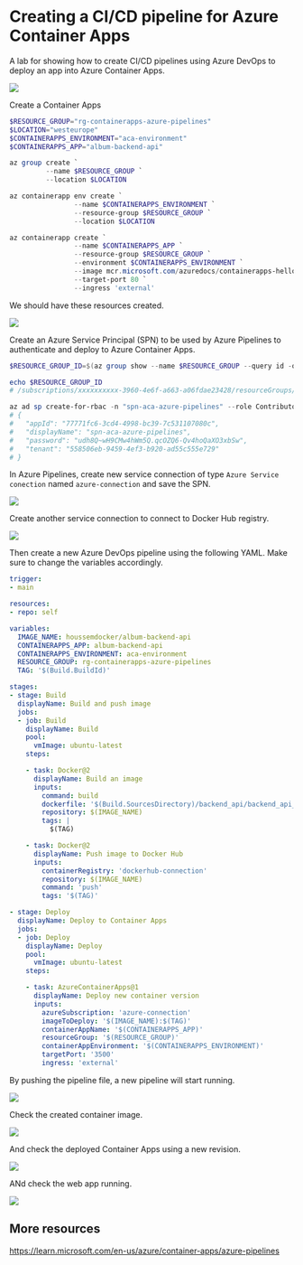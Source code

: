 # Creating a CI/CD pipeline for Azure Container Apps

A lab for showing how to create CI/CD pipelines using Azure DevOps to deploy an app into Azure Container Apps.

<img src="images/architecture.png">

Create a Container Apps

```powershell
$RESOURCE_GROUP="rg-containerapps-azure-pipelines"
$LOCATION="westeurope"
$CONTAINERAPPS_ENVIRONMENT="aca-environment"
$CONTAINERAPPS_APP="album-backend-api"

az group create `
         --name $RESOURCE_GROUP `
         --location $LOCATION

az containerapp env create `
                --name $CONTAINERAPPS_ENVIRONMENT `
                --resource-group $RESOURCE_GROUP `
                --location $LOCATION

az containerapp create `
                --name $CONTAINERAPPS_APP `
                --resource-group $RESOURCE_GROUP `
                --environment $CONTAINERAPPS_ENVIRONMENT `
                --image mcr.microsoft.com/azuredocs/containerapps-helloworld:latest `
                --target-port 80 `
                --ingress 'external'
```

We should have these resources created.

<img src="images/resources.png">

Create an Azure Service Principal (SPN) to be used by Azure Pipelines to authenticate and deploy to Azure Container Apps.

```powershell
$RESOURCE_GROUP_ID=$(az group show --name $RESOURCE_GROUP --query id -o tsv)

echo $RESOURCE_GROUP_ID
# /subscriptions/xxxxxxxxxx-3960-4e6f-a663-a06fdae23428/resourceGroups/rg-containerapps-azure-pipelines

az ad sp create-for-rbac -n "spn-aca-azure-pipelines" --role Contributor --scope $RESOURCE_GROUP_ID
# {
#   "appId": "77771fc6-3cd4-4998-bc39-7c531107080c",
#   "displayName": "spn-aca-azure-pipelines",
#   "password": "udh8Q~wH9CMw4hWm5Q.qcOZQ6-Qv4hoQaXO3xbSw",
#   "tenant": "558506eb-9459-4ef3-b920-ad55c555e729"
# }
```

In Azure Pipelines, create new service connection of type `Azure Service conection` named `azure-connection` and save the SPN.

<img src="images/serviceconnection-azure.png">

Create another service connection to connect to Docker Hub registry.

<img src="images/serviceconnection-dockerhub.png">

Then create a new Azure DevOps pipeline using the following YAML. Make sure to change the variables accordingly.

```yaml
trigger:
- main

resources:
- repo: self

variables:  
  IMAGE_NAME: houssemdocker/album-backend-api
  CONTAINERAPPS_APP: album-backend-api
  CONTAINERAPPS_ENVIRONMENT: aca-environment
  RESOURCE_GROUP: rg-containerapps-azure-pipelines
  TAG: '$(Build.BuildId)'

stages:
- stage: Build
  displayName: Build and push image
  jobs:
  - job: Build
    displayName: Build
    pool:
      vmImage: ubuntu-latest
    steps:

    - task: Docker@2
      displayName: Build an image
      inputs:
        command: build
        dockerfile: '$(Build.SourcesDirectory)/backend_api/backend_api_csharp/Dockerfile'
        repository: $(IMAGE_NAME)
        tags: |
          $(TAG)

    - task: Docker@2
      displayName: Push image to Docker Hub
      inputs:
        containerRegistry: 'dockerhub-connection'
        repository: $(IMAGE_NAME)
        command: 'push'
        tags: '$(TAG)'

- stage: Deploy
  displayName: Deploy to Container Apps
  jobs:
  - job: Deploy
    displayName: Deploy
    pool:
      vmImage: ubuntu-latest
    steps:

    - task: AzureContainerApps@1
      displayName: Deploy new container version
      inputs:
        azureSubscription: 'azure-connection'
        imageToDeploy: '$(IMAGE_NAME):$(TAG)'
        containerAppName: '$(CONTAINERAPPS_APP)'
        resourceGroup: '$(RESOURCE_GROUP)'
        containerAppEnvironment: '$(CONTAINERAPPS_ENVIRONMENT)'
        targetPort: '3500'
        ingress: 'external'
```

By pushing the pipeline file, a new pipeline will start running.

<img src="images/pipeline-run.png">

Check the created container image.

<img src="images/dockerhub-image.png">

And check the deployed Container Apps using a new revision.

<img src="images/aca-revision.png">

ANd check the web app running.

<img src="images/webapp.png">

## More resources

https://learn.microsoft.com/en-us/azure/container-apps/azure-pipelines
